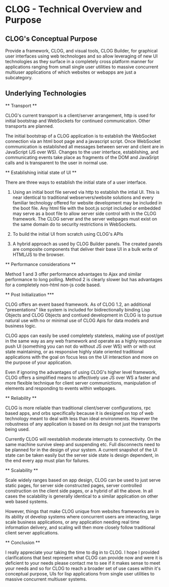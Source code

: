 # CLOG - Technical Overview and Purpose

## CLOG's Conceptual Purpose

Provide a framework, CLOG, and visual tools, CLOG Builder, for
graphical user interfaces using web technologes and so allow
leveraging of new UI technologies as they surface in a completely
cross platform manner for applications ranging from small single user
utilities to massive concurrent multiuser applications of which
websites or webapps are just a subcategory.

## Underlying Technologies

** Transport **

CLOG's current transport is a client/server arrangement, http is used
for initial bootstrap and WebSockets for continued communication.
Other transports are planned.

The initial bootstrap of a CLOG application is to establish the
WebSocket connection via an html boot page and a javascript
script. Once WebSocket communication is established all messages
between server and client are in JavaScript (JS over WS). Changes to
the user interface, establishing, and communicating events take place
as fragments of the DOM and JavaSript calls and is transparent to the
user in normal use.

** Establishing initial state of UI **

There are three ways to establish the initial state of a user interface.

1. Using an initial boot file served via http to establish the intial
UI. This is near identical to traditional webservers/website solutions
and every familiar technology offered for website development may be
included in the boot file. Any html file with the boot.js script
included or embedded may serve as a boot file to allow server side
control with in the CLOG framework. The CLOG server and the server
webpages must exist on the same domain do to security restrictions in
WebSockets.

2. To build the initial UI from scratch using CLOG's APIs

3. A hybrid approach as used by CLOG Builder panels. The created
panels are composite components that deliver their base UI in a bulk
write of HTML/JS to the browser.

** Performance considerations **

Method 1 and 3 offer performance advantages to Ajax and similar
performance to long polling. Method 2 is clearly slower but has
advantages for a completely non-html non-js code based.

** Post Initialization ***

CLOG offers an event based framework. As of CLOG 1.2, an additional
"presentations" like system is included for bidirectionally binding
Lisp Objects and CLOG Objects and contiued development in CLOG is to
pursue natural use with no or minimal use of CLOG Apis for data models
and business logic.

CLOG apps can easily be used completely stateless, making use of
post/get in the same way as any web framework and operate as a highly
responsive push UI (something you can not do without JS over WS) with
or with out state maintaining, or as responsive highly state oriented
traditional applications with the goal on focus less on the UI
interaction and more on the purpose of your application.

Even if ignoring the advantages of using CLOG's higher level
framework, CLOG offers a simplified means to affectively use JS over
WS a faster and more flexible technique for client server
communictions, manipulation of elements and responding to events
within webpages.

** Reliability **

CLOG is more reliable than traditional client/server configurations,
rpc based apps, and orbs specifically because it is designed on top of
web technology meant to deal with less than ideal
environments. However the robustness of any application is based on
its design not just the transports being used.

Currently CLOG will reestablish moderate interrupts to
connectivity. On the same machine survive sleep and suspending
etc. Full disconnects need to be planned for in the design of your
system. A current snapshot of the UI state can be taken easily but the
server side state is design dependent, in the end every app must plan
for failures.

** Scalability **

Scale widely ranges based on app design, CLOG can be used to just
serve static pages, for server side constructed pages, server
controlled construction on the client side pages, or a hybrid of all
the above. In all cases the scalability is generally identical to a
similar application on other web based systems.

However, things that make CLOG unique from websites frameworks are in
its ability ot develop systems where concurrent users are interacting,
large scale business applications, or any application needing real
time information delivery, and scaling will then more closely follow
traditional client server applications.

** Conclusion **

I really appreciate your taking the time to dig in to CLOG. I hope I
provided clarifications that best represent what CLOG can provide now
and were it is deficient to your needs please contact me to see if it
makes sense to meet your needs and so for CLOG to reach a broader set
of use cases within it's conceptual purpose, UIs for lisp applications
from single user utilities to massive concurrent multiuser systems.
